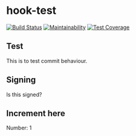 # hook-test

[![Build Status](https://travis-ci.org/bombsimon/hook-test.svg?branch=master)](https://travis-ci.org/bombsimon/hook-test)
[![Maintainability](https://api.codeclimate.com/v1/badges/776134232166ebb148e2/maintainability)](https://codeclimate.com/github/bombsimon/hook-test/maintainability)
[![Test Coverage](https://api.codeclimate.com/v1/badges/776134232166ebb148e2/test_coverage)](https://codeclimate.com/github/bombsimon/hook-test/test_coverage)

## Test

This is to test commit behaviour.

## Signing

Is this signed?

## Increment here

Number: 1
